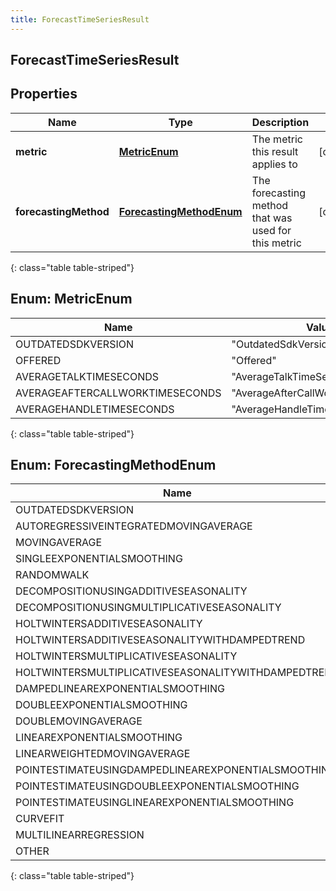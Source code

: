 ```yaml
---
title: ForecastTimeSeriesResult
---
```

## ForecastTimeSeriesResult


## Properties

| Name | Type | Description | Notes |
| ------------ | ------------- | ------------- | ------------- |
| **metric** | [**MetricEnum**](#MetricEnum) | The metric this result applies to |  [optional] |
| **forecastingMethod** | [**ForecastingMethodEnum**](#ForecastingMethodEnum) | The forecasting method that was used for this metric |  [optional] |
{: class="table table-striped"}


<a name="MetricEnum"></a>

## Enum: MetricEnum

| Name | Value |
| ---- | ----- |
| OUTDATEDSDKVERSION | &quot;OutdatedSdkVersion&quot; |
| OFFERED | &quot;Offered&quot; |
| AVERAGETALKTIMESECONDS | &quot;AverageTalkTimeSeconds&quot; |
| AVERAGEAFTERCALLWORKTIMESECONDS | &quot;AverageAfterCallWorkTimeSeconds&quot; |
| AVERAGEHANDLETIMESECONDS | &quot;AverageHandleTimeSeconds&quot; |
{: class="table table-striped"}


<a name="ForecastingMethodEnum"></a>

## Enum: ForecastingMethodEnum

| Name | Value |
| ---- | ----- |
| OUTDATEDSDKVERSION | &quot;OutdatedSdkVersion&quot; |
| AUTOREGRESSIVEINTEGRATEDMOVINGAVERAGE | &quot;AutoRegressiveIntegratedMovingAverage&quot; |
| MOVINGAVERAGE | &quot;MovingAverage&quot; |
| SINGLEEXPONENTIALSMOOTHING | &quot;SingleExponentialSmoothing&quot; |
| RANDOMWALK | &quot;RandomWalk&quot; |
| DECOMPOSITIONUSINGADDITIVESEASONALITY | &quot;DecompositionUsingAdditiveSeasonality&quot; |
| DECOMPOSITIONUSINGMULTIPLICATIVESEASONALITY | &quot;DecompositionUsingMultiplicativeSeasonality&quot; |
| HOLTWINTERSADDITIVESEASONALITY | &quot;HoltWintersAdditiveSeasonality&quot; |
| HOLTWINTERSADDITIVESEASONALITYWITHDAMPEDTREND | &quot;HoltWintersAdditiveSeasonalityWithDampedTrend&quot; |
| HOLTWINTERSMULTIPLICATIVESEASONALITY | &quot;HoltWintersMultiplicativeSeasonality&quot; |
| HOLTWINTERSMULTIPLICATIVESEASONALITYWITHDAMPEDTREND | &quot;HoltWintersMultiplicativeSeasonalityWithDampedTrend&quot; |
| DAMPEDLINEAREXPONENTIALSMOOTHING | &quot;DampedLinearExponentialSmoothing&quot; |
| DOUBLEEXPONENTIALSMOOTHING | &quot;DoubleExponentialSmoothing&quot; |
| DOUBLEMOVINGAVERAGE | &quot;DoubleMovingAverage&quot; |
| LINEAREXPONENTIALSMOOTHING | &quot;LinearExponentialSmoothing&quot; |
| LINEARWEIGHTEDMOVINGAVERAGE | &quot;LinearWeightedMovingAverage&quot; |
| POINTESTIMATEUSINGDAMPEDLINEAREXPONENTIALSMOOTHING | &quot;PointEstimateUsingDampedLinearExponentialSmoothing&quot; |
| POINTESTIMATEUSINGDOUBLEEXPONENTIALSMOOTHING | &quot;PointEstimateUsingDoubleExponentialSmoothing&quot; |
| POINTESTIMATEUSINGLINEAREXPONENTIALSMOOTHING | &quot;PointEstimateUsingLinearExponentialSmoothing&quot; |
| CURVEFIT | &quot;CurveFit&quot; |
| MULTILINEARREGRESSION | &quot;MultiLinearRegression&quot; |
| OTHER | &quot;Other&quot; |
{: class="table table-striped"}



